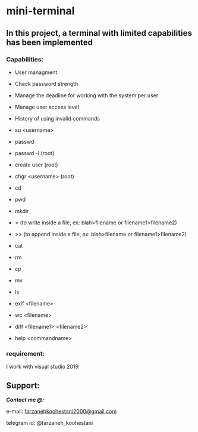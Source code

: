 # mini-terminal
## In this project, a **terminal** with limited capabilities has been implemented


### **Capabilities:**


* User managment

* Check password strength

* Manage the deadline for working with the system per user

* Manage user access level

* History of using invalid commands

* su \<username>
  
* passwd

* passwd -l <time> <username> (root)
  
* create user (root)

* chgr \<username> (root)
  
* cd
  
* pwd

* mkdir

* \> (to write inside a file, ex: blah>filename or filename1>filename2)

* \>> (to append inside a file, ex: blah>filename or filename1>filename2)

* cat

* rm

* cp

* mv

* ls

* exif \<filename>
  
* wc \<filename>
  
* diff \<filename1> \<filename2>
  
* help \<commandname>
  
  
 ### requirement: 
 
 
 I work with visual studio 2019


## Support:


***Contact me @:***

e-mail: farzanehkoohestani2000@gmail.com

telegram id: @farzaneh_koohestani
